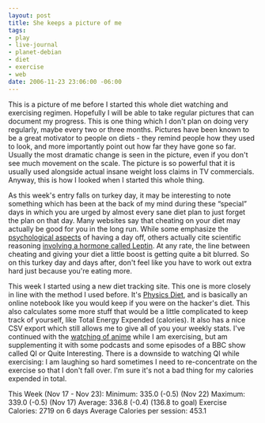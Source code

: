 ```yaml
--- 
layout: post
title: She keeps a picture of me
tags: 
- play
- live-journal
- planet-debian
- diet
- exercise
- web
date: 2006-11-23 23:06:00 -06:00
---
```

<!-- s9ymdb:7 --><img class="alignleft" style="float: left; border: 0px; padding-left: 5px; padding-right: 5px;" src="/wp-content/uploads/pictures/beforepicture.serendipityThumb.jpg" alt="" /> This is a picture of me before I started this whole diet watching and exercising regimen.  Hopefully I will be able to take regular pictures that can document my progress.  This is one thing which I don't plan on doing very regularly, maybe every two or three months.  Pictures have been known to be a great motivator to people on diets - they remind people how they used to look, and more importantly point out how far they have gone so far.  Usually the most dramatic change is seen in the picture, even if you don't see much movement on the scale.  The picture is so powerful that it is usually used alongside actual insane weight loss claims in TV commercials.  Anyway, this is how I looked when I started this whole thing.

As this week's entry falls on turkey day, it may be interesting to note something which has been at the back of my mind during these “special” days in which you are urged by almost every sane diet plan to just forget the plan on that day.   Many websites say that  cheating on your diet may actually be good for you in the long run.  While some emphasize the <a href="http://www.findarticles.com/p/articles/mi_m1608/is_2_15/ai_53697967">psychological aspects</a> of having a day off, others actually cite scientific reasoning <a href="http://www.calorie-count.com/forums/post/7139.html">involving a hormone called Leptin</a>.  At any rate, the line between cheating and giving your diet a little boost is getting quite a bit blurred.  So on this turkey day and days after, don't feel like you have to work out extra hard just because you're eating more.

This week I started using a new diet tracking site.  This one is more closely in line with the method I used before.  It's <a href="http://physicsdiet.com/">Physics Diet</a>, and is basically an online notebook like you would keep if you were on the hacker's diet.  This also calculates some more stuff that would be a little complicated to keep track of yourself, like Total Energy Expended (calories).   It also has a nice CSV export which still allows me to give all of you your weekly stats.  I've continued with the <a href="http://base0.net/archives/289-I-work-hard,-every-day-of-my-life.html">watching of anime</a> while I am exercising, but am supplementing it with some podcasts and some episodes of a BBC show called QI or Quite Interesting.  There is a downside to watching QI while exercising: I am laughing so hard sometimes I need to re-concentrate on the exercise so that I don't fall over.  I'm sure it's not a bad thing for my calories expended in total.

This Week (Nov 17 - Nov 23):
Minimum: 335.0 (-0.5) (Nov 22)
Maximum: 339.0 (-0.5) (Nov 17)
Average: 336.8 (-0.4) (136.8 to goal)
Exercise Calories: 2719 on 6 days
Average Calories per session: 453.1
